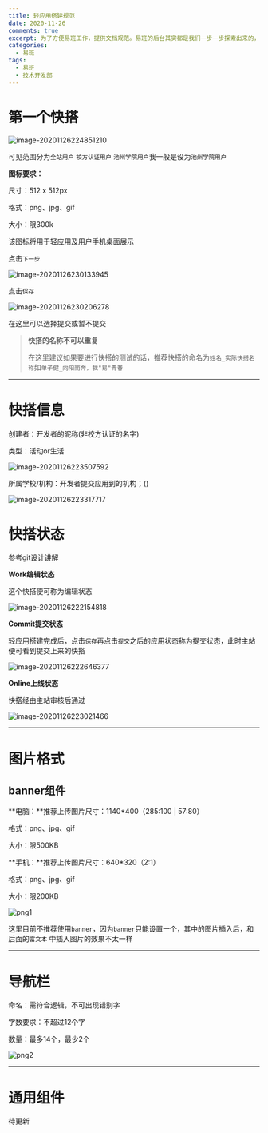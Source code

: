 ```yaml
---
title: 轻应用搭建规范
date: 2020-11-26
comments: true
excerpt: 为了方便易班工作，提供文档规范。易班的后台其实都是我们一步一步探索出来的，不可能每一个功能，每一个操作都全部了解，甚至有些理解还是错误的，还有待继续探索，虽然本地的文档可以上传到对应的QQ群，但文档会不断完善...所以现在采用这种形式，便于提供技术支持.
categories:
  - 易班
tags:
  - 易班
  - 技术开发部
---
```


# 第一个快搭

![image-20201126224851210](http://cdn.gvssimux.com/image-20201126224851210.png)

可见范围分为`全站用户` `校方认证用户` `池州学院用户`我一般是设为`池州学院用户`

**图标要求：**

尺寸：512 x 512px

格式：png、jpg、gif

大小：限300k

该图标将用于轻应用及用户手机桌面展示

点击`下一步`

![image-20201126230133945](http://cdn.gvssimux.com/image-20201126230133945.png)

点击`保存`

![image-20201126230206278](http://cdn.gvssimux.com/image-20201126230206278.png)

在这里可以选择提交或暂不提交

>**快搭的名称不可以重复**
>
>在这里建议如果要进行快搭的测试的话，推荐快搭的命名为`姓名_实际快搭名称`如`单子健_向阳而奔，我"易"青春`

---

# 快搭信息

创建者：开发者的昵称(非校方认证的名字)

类型：活动or生活

![image-20201126223507592](http://cdn.gvssimux.com/image-20201126223507592.png)

所属学校/机构：开发者提交应用到的机构；()

![image-20201126223317717](http://cdn.gvssimux.com/image-20201126223317717.png)

# 快搭状态

参考git设计讲解

**Work编辑状态**

这个快搭便可称为编辑状态

![image-20201126222154818](http://cdn.gvssimux.com/image-20201126222154818.png)

**Commit提交状态**

轻应用搭建完成后，点击`保存`再点击`提交`之后的应用状态称为提交状态，此时主站便可看到提交上来的快搭

![image-20201126222646377](http://cdn.gvssimux.com/image-20201126222646377.png)

**Online上线状态**

快搭经由主站审核后通过

![image-20201126223021466](http://cdn.gvssimux.com/image-20201126223021466.png)



---

# 图片格式

## banner组件

**电脑：**推荐上传图片尺寸：1140*400（285:100 | 57:80）

格式：png、jpg、gif

大小：限500KB

**手机：**推荐上传图片尺寸：640*320（2:1）

格式：png、jpg、gif

大小：限200KB

![png1](http://cdn.gvssimux.com/yiban232.png)

这里目前不推荐使用`banner`，因为`banner`只能设置一个，其中的图片插入后，和后面的`富文本`  中插入图片的效果不太一样

---

# 导航栏

命名：需符合逻辑，不可出现错别字

字数要求：不超过12个字

数量：最多14个，最少2个

![png2](http://cdn.gvssimux.com/yiban110.png)

---

# 通用组件

待更新

